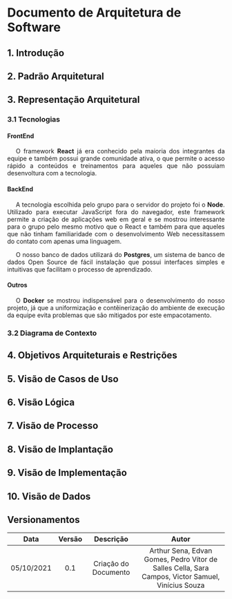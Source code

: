 # Documento de Arquitetura de Software

<!--
    Diagrama de Classes, Sequencia, Pacotes, Componentes, Colab, Atividades, Visão de Casos de Uso, Dados, Contexto

    Não fizemos: Context, Casos de Uso
    Fizemos: Componentes, processos, dados
-->

## 1. Introdução

<!-- Finalidade Escopo -->

## 2. Padrão Arquitetural

<!-- MVC, exemplo model view e controller -->
<!-- Extra Middleware Pipeline -->

## 3. Representação Arquitetural

### 3.1 Tecnologias

#### FrontEnd

<p style="text-align: justify; text-indent: 20px;">
   O framework <b>React</b> já era conhecido pela maioria dos integrantes da equipe e também possui grande comunidade ativa, o que permite o acesso rápido a conteúdos e treinamentos para aqueles que não possuiam desenvoltura com a tecnologia.
</p>

#### BackEnd

<p style="text-align: justify; text-indent: 20px;">
    A tecnologia escolhida pelo grupo para o servidor do projeto foi o <b>Node</b>. Utilizado para executar JavaScript fora do navegador, este framework permite a criação de aplicações web em geral e se mostrou interessante para o grupo pelo mesmo motivo que o React e também para que aqueles que não tinham familiaridade com o desenvolvimento Web necessitassem do contato com apenas uma linguagem.
</p>
<p style="text-align: justify; text-indent: 20px;">
    O nosso banco de dados utilizará do <b>Postgres</b>, um sistema de banco de dados Open Source de fácil instalação que possui interfaces simples e intuitivas que facilitam o processo de aprendizado.
</p>

#### Outros

<p style="text-align: justify; text-indent: 20px;">
    O <b>Docker</b> se mostrou indispensável para o desenvolvimento do nosso projeto, já que a uniformização e contêinerização do ambiente de execução da equipe evita problemas que são mitigados por este empacotamento.
</p>

### 3.2 Diagrama de Contexto

## 4. Objetivos Arquiteturais e Restrições

## 5. Visão de Casos de Uso

## 6. Visão Lógica

<!-- Classe, Componentes, Pacotes(?) -->

## 7. Visão de Processo

<!-- Estado -->

## 8. Visão de Implantação

<!-- Devops -->

## 9. Visão de Implementação

<!-- Classes -->

## 10. Visão de Dados

<!-- Exemplos das models etc, DER, DLD -->

## Versionamentos

|    Data    | Versão |      Descrição       |                                               Autor                                               |
| :--------: | :----: | :------------------: | :-----------------------------------------------------------------------------------------------: |
| 05/10/2021 |  0.1   | Criação do Documento | Arthur Sena, Edvan Gomes, Pedro Vítor de Salles Cella, Sara Campos, Victor Samuel, Vinícius Souza |
